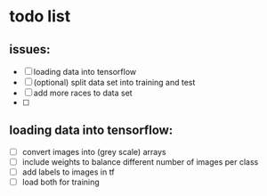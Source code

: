 # todo list

## issues:
- [ ] loading data into tensorflow
- [ ] \(optional) split data set into training and test
- [ ] add more races to data set
- [ ] 

## loading data into tensorflow:
- [ ] convert images into (grey scale) arrays
- [ ] include weights to balance different number of images per class
- [ ] add labels to images in tf
- [ ] load both for training

